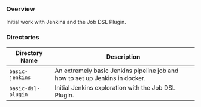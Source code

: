 ### Overview

Initial work with Jenkins and the Job DSL Plugin.

### Directories

| Directory Name      | Description                                                                    |
|---------------------|--------------------------------------------------------------------------------|
| `basic-jenkins`     | An extremely basic Jenkins pipeline job and how to set up Jenkins in docker.   |
| `basic-dsl-plugin`  | Initial Jenkins exploration with the Job DSL Plugin.                           |